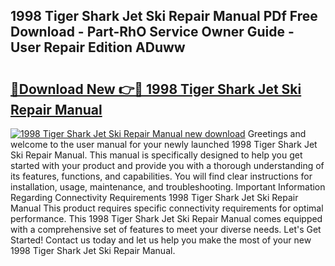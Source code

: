 ## 1998 Tiger Shark Jet Ski Repair Manual PDf Free Download - Part-RhO Service Owner Guide - User Repair Edition ADuww

# <h2><a href="http://bc79155.oget.top/?id=1998+Tiger+Shark+Jet+Ski+Repair+Manual">🔗Download New 👉🔴 1998 Tiger Shark Jet Ski Repair Manual</a></h2>

[![1998 Tiger Shark Jet Ski Repair Manual new download](https://i.imgur.com/5g1atiW.png)](http://bc79155.oget.top/?id=1998+Tiger+Shark+Jet+Ski+Repair+Manual)
Greetings and welcome to the user manual for your newly launched 1998 Tiger Shark Jet Ski Repair Manual. This manual is specifically designed to help you get started with your product and provide you with a thorough understanding of its features, functions, and capabilities. You will find clear instructions for installation, usage, maintenance, and troubleshooting. Important Information Regarding Connectivity Requirements 1998 Tiger Shark Jet Ski Repair Manual This product requires specific connectivity requirements for optimal performance. This 1998 Tiger Shark Jet Ski Repair Manual comes equipped with a comprehensive set of features to meet your diverse needs. Let's Get Started! Contact us today and let us help you make the most of your new 1998 Tiger Shark Jet Ski Repair Manual.
